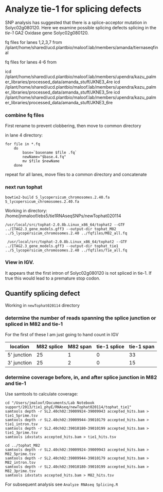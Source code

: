 # Analyze tie-1 for splicing defects

SNP analysis has suggested that there is a splice-acceptor mutation in Solyc02g080120.  Here we examine possible splicing defects  splicing in the *tie-1* GA2 Oxidase gene Solyc02g080120.

fq files for lanes 1,2,3,7 from /iplant/home/shared/ucd.plantbio/maloof.lab/members/amanda/tiernaseqfinal

fq files for lanes 4-6 from

icd /iplant/home/shared/ucd.plantbio/maloof.lab/members/upendra/kazu_palmer_libraries/processed_data/amanda_stuff/JKNE3_4re
icd /iplant/home/shared/ucd.plantbio/maloof.lab/members/upendra/kazu_palmer_libraries/processed_data/amanda_stuff/JKNE3_5re
icd /iplant/home/shared/ucd.plantbio/maloof.lab/members/upendra/kazu_palmer_libraries/processed_data/amanda_stuff/JKNE3_6re


### combine fq files

First rename to prevent clobbering, then move to common directory

in lane 4 directory:

	for file in *.fq
	    do
	        base=`basename $file .fq`
	        newName="$base.4.fq"
	        mv $file $newName
	    done
	    
repeat for all lanes, move files to a common directory and concatenate

### next run tophat
	    
    bowtie2-build S_lycopersicum_chromosomes.2.40.fa S_lycopersicum_chromosomes.2.40.fa
    
Working in directory: /home/jnmaloof/ebs5/tie1RNAseqSNPs/newTophat020114

    /usr/local/src/tophat-2.0.8b.Linux_x86_64/tophat2 --GTF ../ITAG2.3_gene_models.gff3 --output-dir tophat_M82 ../S_lycopersicum_chromosomes.2.40 ../fqfiles/M82_all.fq
    
     /usr/local/src/tophat-2.0.8b.Linux_x86_64/tophat2 --GTF ../ITAG2.3_gene_models.gff3 --output-dir tophat_tie1 ../S_lycopersicum_chromosomes.2.40 ../fqfiles/Tie_all.fq

### View in IGV.  

It appears that the first intron of Solyc02g080120 is not spliced in tie-1.  If true this would lead to a premature stop codon.

## Quantify splicing defect

Working in `newTophat020114` directory

### determine the number of reads spanning the splice junction or spliced in M82 and tie-1

For the first of these I am just going to hand count in IGV

| location     | M82 splice | M82 span | tie-1 splice | tie-1 span |
|---------------|----------------|---------------|----------------|---------------|
| 5' junction | 25              | 1               | 0                | 33             | 
| 3' junction | 25              | 2               | 0                | 15             |


### determine coverage before, in, and after splice junction in M82 and tie-1

Use samtools to calculate coverage:

    cd "/Users/jmaloof/Documents/Lab Notebook support/2013/tie1_phyE/RNAseq/newTophat020114/tophat_tie1"
    samtools depth -r SL2.40ch02:39009924-39009943 accepted_hits.bam > tie1_5prime.tsv
    samtools depth -r SL2.40ch02:39009944-39010179 accepted_hits.bam > tie1_intron.tsv
    samtools depth -r SL2.40ch02:39010180-39010199 accepted_hits.bam > tie1_3prime.tsv
    samtools idxstats accepted_hits.bam > tie1_hits.tsv
    
    cd ../tophat_M82
    samtools depth -r SL2.40ch02:39009924-39009943 accepted_hits.bam > M82_5prime.tsv
    samtools depth -r SL2.40ch02:39009944-39010179 accepted_hits.bam > M82_intron.tsv
    samtools depth -r SL2.40ch02:39010180-39010199 accepted_hits.bam > M82_3prime.tsv
    samtools idxstats accepted_hits.bam > M82_hits.tsv
    
For subsequent analysis see `Analyze RNAseq Splicing.R`

